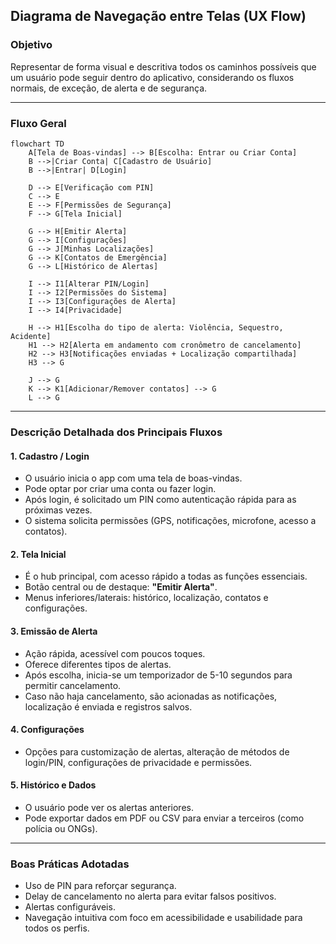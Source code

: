 ## **Diagrama de Navegação entre Telas (UX Flow)**

### **Objetivo**

Representar de forma visual e descritiva todos os caminhos possíveis que um usuário pode seguir dentro do aplicativo, considerando os fluxos normais, de exceção, de alerta e de segurança.

------

### **Fluxo Geral**

```mermaid
flowchart TD
    A[Tela de Boas-vindas] --> B[Escolha: Entrar ou Criar Conta]
    B -->|Criar Conta| C[Cadastro de Usuário]
    B -->|Entrar| D[Login]

    D --> E[Verificação com PIN]
    C --> E
    E --> F[Permissões de Segurança]
    F --> G[Tela Inicial]

    G --> H[Emitir Alerta]
    G --> I[Configurações]
    G --> J[Minhas Localizações]
    G --> K[Contatos de Emergência]
    G --> L[Histórico de Alertas]

    I --> I1[Alterar PIN/Login]
    I --> I2[Permissões do Sistema]
    I --> I3[Configurações de Alerta]
    I --> I4[Privacidade]

    H --> H1[Escolha do tipo de alerta: Violência, Sequestro, Acidente]
    H1 --> H2[Alerta em andamento com cronômetro de cancelamento]
    H2 --> H3[Notificações enviadas + Localização compartilhada]
    H3 --> G

    J --> G
    K --> K1[Adicionar/Remover contatos] --> G
    L --> G
```

------

### **Descrição Detalhada dos Principais Fluxos**

#### 1. **Cadastro / Login**

- O usuário inicia o app com uma tela de boas-vindas.
- Pode optar por criar uma conta ou fazer login.
- Após login, é solicitado um PIN como autenticação rápida para as próximas vezes.
- O sistema solicita permissões (GPS, notificações, microfone, acesso a contatos).

#### 2. **Tela Inicial**

- É o hub principal, com acesso rápido a todas as funções essenciais.
- Botão central ou de destaque: **"Emitir Alerta"**.
- Menus inferiores/laterais: histórico, localização, contatos e configurações.

#### 3. **Emissão de Alerta**

- Ação rápida, acessível com poucos toques.
- Oferece diferentes tipos de alertas.
- Após escolha, inicia-se um temporizador de 5-10 segundos para permitir cancelamento.
- Caso não haja cancelamento, são acionadas as notificações, localização é enviada e registros salvos.

#### 4. **Configurações**

- Opções para customização de alertas, alteração de métodos de login/PIN, configurações de privacidade e permissões.

#### 5. **Histórico e Dados**

- O usuário pode ver os alertas anteriores.
- Pode exportar dados em PDF ou CSV para enviar a terceiros (como polícia ou ONGs).

------

### **Boas Práticas Adotadas**

- Uso de PIN para reforçar segurança.
- Delay de cancelamento no alerta para evitar falsos positivos.
- Alertas configuráveis.
- Navegação intuitiva com foco em acessibilidade e usabilidade para todos os perfis.